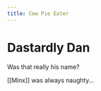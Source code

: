 ```yaml
---
title: Cow Pie Eater
---
```


# Dastardly Dan

Was that really his name?

[[Minx]] was always naughty...
